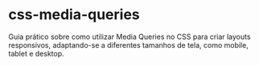 # css-media-queries
 Guia prático sobre como utilizar Media Queries no CSS para criar layouts responsivos, adaptando-se a diferentes tamanhos de tela, como mobile, tablet e desktop.

